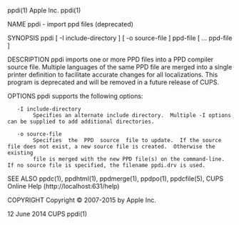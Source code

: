 ppdi(1)                                                             Apple Inc.                                                             ppdi(1)

NAME
       ppdi - import ppd files (deprecated)

SYNOPSIS
       ppdi [ -I include-directory ] [ -o source-file ] ppd-file [ ...  ppd-file ]

DESCRIPTION
       ppdi  imports  one  or  more  PPD  files into a PPD compiler source file.  Multiple languages of the same PPD file are merged into a single
       printer definition to facilitate accurate changes for all localizations.  This program is deprecated  and  will  be  removed  in  a  future
       release of CUPS.

OPTIONS
       ppdi supports the following options:

       -I include-directory
            Specifies an alternate include directory.  Multiple -I options can be supplied to add additional directories.

       -o source-file
            Specifies  the  PPD  source  file to update.  If the source file does not exist, a new source file is created.  Otherwise the existing
            file is merged with the new PPD file(s) on the command-line.  If no source file is specified, the filename ppdi.drv is used.

SEE ALSO
       ppdc(1), ppdhtml(1), ppdmerge(1), ppdpo(1), ppdcfile(5), CUPS Online Help (http://localhost:631/help)

COPYRIGHT
       Copyright © 2007-2015 by Apple Inc.

12 June 2014                                                           CUPS                                                                ppdi(1)
